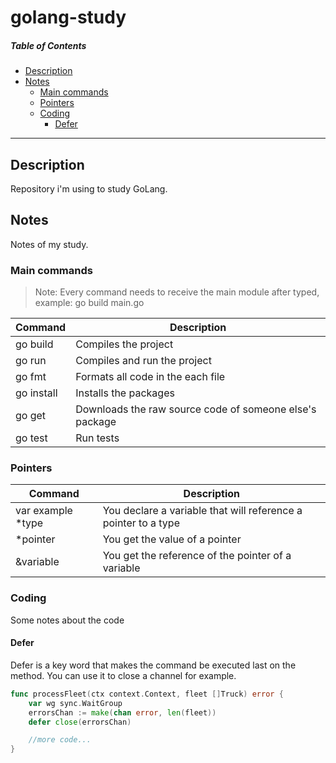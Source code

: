 # golang-study

##### Table of Contents  
- [Description](#description)
- [Notes](#notes)
    - [Main commands](#main-commands)
    - [Pointers](#pointers)
    - [Coding](#coding)
        - [Defer](#defer)

---

## Description
Repository i'm using to study GoLang.

## Notes
Notes of my study.

### Main commands
> Note: Every command needs to receive the main module after typed, example: go build main.go

Command | Description |
--------|-------------|
go build | Compiles the project
go run | Compiles and run the project
go fmt | Formats all code in the each file
go install | Installs the packages
go get | Downloads the raw source code of someone else's package
go test | Run tests

### Pointers

Command | Description
--- | ---
var example *type | You declare a variable that will reference a pointer to a type
*pointer | You get the value of a pointer
&variable | You get the reference of the pointer of a variable 

### Coding
Some notes about the code

#### Defer
Defer is a key word that makes the command be executed last on the method. You can use it to close a channel for example.
```go
func processFleet(ctx context.Context, fleet []Truck) error {
	var wg sync.WaitGroup
	errorsChan := make(chan error, len(fleet))
	defer close(errorsChan)

    //more code...
}
```